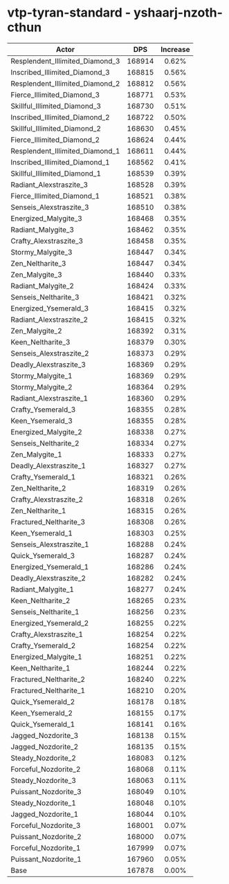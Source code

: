 # vtp-tyran-standard - yshaarj-nzoth-cthun
| Actor | DPS | Increase |
|---|:---:|:---:|
|Resplendent_Illimited_Diamond_3|168914|0.62%|
|Inscribed_Illimited_Diamond_3|168815|0.56%|
|Resplendent_Illimited_Diamond_2|168812|0.56%|
|Fierce_Illimited_Diamond_3|168771|0.53%|
|Skillful_Illimited_Diamond_3|168730|0.51%|
|Inscribed_Illimited_Diamond_2|168722|0.50%|
|Skillful_Illimited_Diamond_2|168630|0.45%|
|Fierce_Illimited_Diamond_2|168624|0.44%|
|Resplendent_Illimited_Diamond_1|168611|0.44%|
|Inscribed_Illimited_Diamond_1|168562|0.41%|
|Skillful_Illimited_Diamond_1|168539|0.39%|
|Radiant_Alexstraszite_3|168528|0.39%|
|Fierce_Illimited_Diamond_1|168521|0.38%|
|Senseis_Alexstraszite_3|168510|0.38%|
|Energized_Malygite_3|168468|0.35%|
|Radiant_Malygite_3|168462|0.35%|
|Crafty_Alexstraszite_3|168458|0.35%|
|Stormy_Malygite_3|168447|0.34%|
|Zen_Neltharite_3|168447|0.34%|
|Zen_Malygite_3|168440|0.33%|
|Radiant_Malygite_2|168424|0.33%|
|Senseis_Neltharite_3|168421|0.32%|
|Energized_Ysemerald_3|168415|0.32%|
|Radiant_Alexstraszite_2|168415|0.32%|
|Zen_Malygite_2|168392|0.31%|
|Keen_Neltharite_3|168379|0.30%|
|Senseis_Alexstraszite_2|168373|0.29%|
|Deadly_Alexstraszite_3|168369|0.29%|
|Stormy_Malygite_1|168369|0.29%|
|Stormy_Malygite_2|168364|0.29%|
|Radiant_Alexstraszite_1|168360|0.29%|
|Crafty_Ysemerald_3|168355|0.28%|
|Keen_Ysemerald_3|168355|0.28%|
|Energized_Malygite_2|168338|0.27%|
|Senseis_Neltharite_2|168334|0.27%|
|Zen_Malygite_1|168333|0.27%|
|Deadly_Alexstraszite_1|168327|0.27%|
|Crafty_Ysemerald_1|168321|0.26%|
|Zen_Neltharite_2|168319|0.26%|
|Crafty_Alexstraszite_2|168318|0.26%|
|Zen_Neltharite_1|168315|0.26%|
|Fractured_Neltharite_3|168308|0.26%|
|Keen_Ysemerald_1|168303|0.25%|
|Senseis_Alexstraszite_1|168288|0.24%|
|Quick_Ysemerald_3|168287|0.24%|
|Energized_Ysemerald_1|168286|0.24%|
|Deadly_Alexstraszite_2|168282|0.24%|
|Radiant_Malygite_1|168277|0.24%|
|Keen_Neltharite_2|168265|0.23%|
|Senseis_Neltharite_1|168256|0.23%|
|Energized_Ysemerald_2|168255|0.22%|
|Crafty_Alexstraszite_1|168254|0.22%|
|Crafty_Ysemerald_2|168254|0.22%|
|Energized_Malygite_1|168251|0.22%|
|Keen_Neltharite_1|168244|0.22%|
|Fractured_Neltharite_2|168240|0.22%|
|Fractured_Neltharite_1|168210|0.20%|
|Quick_Ysemerald_2|168178|0.18%|
|Keen_Ysemerald_2|168155|0.17%|
|Quick_Ysemerald_1|168141|0.16%|
|Jagged_Nozdorite_3|168138|0.15%|
|Jagged_Nozdorite_2|168135|0.15%|
|Steady_Nozdorite_2|168083|0.12%|
|Forceful_Nozdorite_2|168068|0.11%|
|Steady_Nozdorite_3|168063|0.11%|
|Puissant_Nozdorite_3|168049|0.10%|
|Steady_Nozdorite_1|168048|0.10%|
|Jagged_Nozdorite_1|168044|0.10%|
|Forceful_Nozdorite_3|168001|0.07%|
|Puissant_Nozdorite_2|168000|0.07%|
|Forceful_Nozdorite_1|167999|0.07%|
|Puissant_Nozdorite_1|167960|0.05%|
|Base|167878|0.00%|
